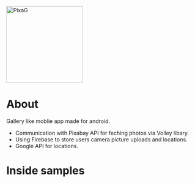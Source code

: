 <a href="https://github.com/DaniKoza/PixaG"><img src="https://i.ibb.co/0qt1qKN/app-icon.png" title="PixaG" alt="PixaG" width="200" length="200"></a>
# About
Gallery like moblie app made for android.

- Communication with Pixabay API for feching photos via Volley libary.
- Using Firebase to store users camera picture uploads and locations.
- Google API for locations.

# Inside samples 
